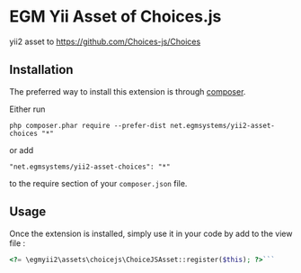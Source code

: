 # EGM Yii Asset of Choices.js

yii2 asset to https://github.com/Choices-js/Choices

Installation
------------

The preferred way to install this extension is through [composer](http://getcomposer.org/download/).

Either run

```
php composer.phar require --prefer-dist net.egmsystems/yii2-asset-choices "*"
```

or add

```
"net.egmsystems/yii2-asset-choices": "*"
```

to the require section of your `composer.json` file.


Usage
-----

Once the extension is installed, simply use it in your code by add to the view file :

```php
<?= \egmyii2\assets\choicejs\ChoiceJSAsset::register($this); ?>```
